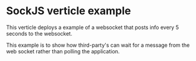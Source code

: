# SockJS verticle example

This verticle deploys a example of a websocket that posts info every 5 seconds to the websocket.  

This example is to show how third-party's can wait for a message from the web socket rather than polling the application.